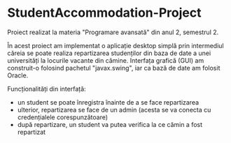 # StudentAccommodation-Project

Proiect realizat la materia "Programare avansată" din anul 2, semestrul 2.

În acest proiect am implementat o aplicație desktop simplă prin intermediul căreia se poate realiza repartizarea studenților din baza de date a unei universități la locurile vacante din cămine. Interfața grafică (GUI) am construit-o folosind pachetul "javax.swing", iar ca bază de date am folosit Oracle.  

Funcționalități din interfață:
- un student se poate înregistra înainte de a se face repartizarea
- ulterior, repartizarea se face de un admin (acesta se va conecta cu credențialele corespunzătoare)
- după repartizare, un student va putea verifica la ce cămin a fost repartizat
